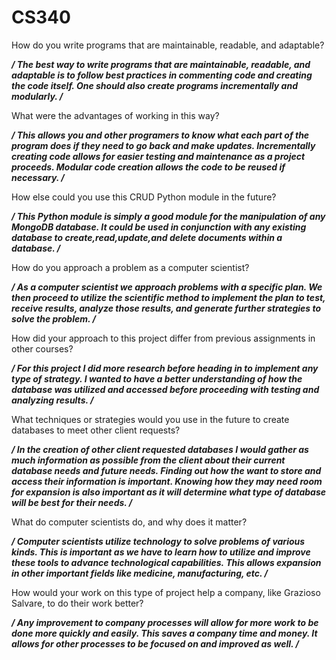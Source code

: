 # CS340

How do you write programs that are maintainable, readable, and adaptable?

***/ The best way to write programs that are maintainable, readable, and adaptable is to follow
best practices in commenting code and creating the code itself. One should also create programs incrementally
and modularly. /***  

What were the advantages of working in this way? 

***/  This allows you and other programers to know what each
part of the program does if they need to go back and make updates.
Incrementally creating code allows for easier testing and maintenance as a project proceeds.
Modular code creation allows the code to be reused if necessary. /*** 
 
 How else could you use this CRUD Python module in the future?
 
 ***/ This Python module is simply a good module for the manipulation of any MongoDB database. It could 
 be used in conjunction with any existing database to create,read,update,and delete documents within a
 database. /***
 
 How do you approach a problem as a computer scientist? 
 
 ***/ As a computer scientist we approach problems with a specific plan. We then proceed to utilize the
 scientific method to implement the plan to test, receive results, analyze those results, and generate 
 further strategies to solve the problem.
 /***
 
 How did your approach to this project differ from previous assignments in other courses? 
 
 ***/
 For this project I did more research before heading in to implement any type of strategy. I wanted to have 
 a better understanding of how the database was utilized and accessed before proceeding with testing and analyzing results.
 /***
 
 What techniques or strategies would you use in the future to create databases to meet other client requests?
 
 ***/ In the creation of other client requested databases I would gather as much information as possible from the client
 about their current database needs and future needs. Finding out how the want to store and access their information is 
 important. Knowing how they may need room for expansion is also important as it will determine what type of database will
 be best for their needs.
 /***
 
 What do computer scientists do, and why does it matter? 
 
 ***/ Computer scientists utilize technology to solve problems of various kinds. This is important as we have to learn how to
 utilize and improve these tools to advance technological capabilities. This allows expansion in other important fields like 
 medicine, manufacturing, etc. 
 /***
 
 How would your work on this type of project help a company, like Grazioso Salvare, to do their work better?
 
 ***/ Any improvement to company processes will allow for more work to be done more quickly and easily. This saves a 
 company time and money. It allows for other processes to be focused on and improved as well. 
 /***
